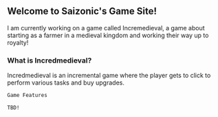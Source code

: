 ## Welcome to Saizonic's Game Site!

I am currently working on a game called Incremedieval, a game about starting as a farmer in a medieval kingdom and working their way up to royalty!

### What is Incredmedieval?

Incredmedieval is an incremental game where the player gets to click to perform various tasks and buy upgrades.

```markdown
Game Features

TBD!
